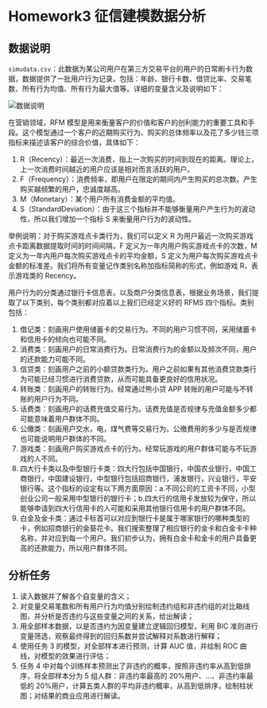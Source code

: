 # Homework3 征信建模数据分析

## 数据说明

`simudata.csv`：此数据为某公司用户在第三方交易平台的用户的日常刷卡行为数据，数据提供了一批用户行为记录，包括：年龄、银行卡数、借贷比率、交易笔数、所有行为均值、所有行为最大值等。详细的变量含义及说明如下：

![数据说明](https://zhoujianan.com/assets/school/FDU_Data_Mining/HW3/data_introduction.png)

在营销领域，RFM 模型是用来衡量客户的价值和客户的创利能力的重要工具和手段。这个模型通过一个客户的近期购买行为、购买的总体频率以及花了多少钱三项指标来描述该客户的综合价值，具体如下：

1. R（Recency）：最近一次消费，指上一次购买的时间到现在的距离。理论上，上一次消费时间越近的用户应该是相对而言活跃的用户。
2. F（Frequency）：消费频率，即用户在限定的期间内产生购买的总次数。产生购买越频繁的用户，忠诚度越高。
3. M（Monetary）：某个用户所有消费金额的平均值。
4. S（StandardDeviation）：由于这三个指标并不能够衡量用户产生行为的波动性，所以我们增加一个指标 S 来衡量用户行为的波动性。

举例说明：对于购买游戏点卡类行为，我们可以定义 R 为用户最近一次购买游戏点卡距离数据提取时间的时间间隔，F 定义为一年内用户购买游戏点卡的次数，M 定义为一年内用户每次购买游戏点卡的平均金额，S 定义为用户每次购买游戏点卡金额的标准差。我们将所有变量记作类别名称加指标简称的形式，例如游戏 R，表示游戏类的 Recency。

用户行为的分类通过银行卡信息表，以及商户分类信息表，根据业务场景，我们提取了以下类别，每个类别都对应着以上我们已经定义好的 RFMS 四个指标。类别包括：

1. 借记类：刻画用户使用储蓄卡的交易行为。不同的用户习惯不同，采用储蓄卡和信用卡的倾向也可能不同。
2. 消费类：刻画用户的日常消费行为。日常消费行为的金额以及频次不同，用户的还款能力可能不同。
3. 信贷类：刻画用户之前的小额贷款类行为。用户之前如果有其他消费贷款类行为可能已经习惯进行消费贷款，从而可能具备更良好的信用状况。
4. 转账类：刻画用户的转账行为。经常通过熊小贷 APP 转账的用户可能与不转账的用户行为不同。
5. 话费类：刻画用户的话费充值交易行为。话费充值是否规律与充值金额多少都可能意味着用户群体不同。
6. 公缴类：刻画用户交水，电，煤气费等交易行为。公缴费用的多少与是否规律也可能说明用户群体的不同。
7. 游戏类：刻画用户购买游戏点卡的行为。经常玩游戏的用户群体可能与不玩游戏的人不同。
8. 四大行卡类以及中型银行卡类：四大行包括中国银行，中国农业银行，中国工商银行，中国建设银行，中型银行包括招商银行，浦发银行，兴业银行，平安银行等。这个指标的设定有以下两方面原因：a.不同公司的工资卡不同，小型创业公司一般采用中型银行的银行卡；b.四大行的信用卡发放较为保守，所以能够申请到四大行信用卡的人可能和采用其他银行信用卡的用户群体不同。
9. 白金及金卡类：通过卡标首可以对应到银行卡是属于哪家银行的哪种类型的卡，例如招商银行的金葵花卡。我们搜索整理了相应银行的金卡和白金卡卡种名称，并对应到每一个用户。我们初步认为，拥有白金卡和金卡的用户具备更高的还款能力，所以用户群体不同。

## 分析任务

1. 读入数据并了解各个自变量的含义；
2. 对变量交易笔数和所有用户行为均值分别绘制违约组和非违约组的对比箱线图，并分析是否违约与这些变量之间的关系，给出解读；
3. 用全部样本数据，以是否违约为因变量建立逻辑回归模型，利用 BIC 准则进行变量筛选，观察最终得到的回归系数并尝试解释对系数进行解释；
4. 使用任务 3 的模型，对全部样本进行预测，计算 AUC 值，并绘制 ROC 曲线，对模型的效果进行评估；
5. 任务 4 中对每个训练样本预测出了非违约的概率，按照非违约率从高到低排序，将全部样本分为 5 组人群：非违约率最高的 20%用户、…、非违约率最低的 20%用户，计算五类人群的平均非违约概率，从高到低排序，绘制柱状图；对结果的商业应用进行解读。
